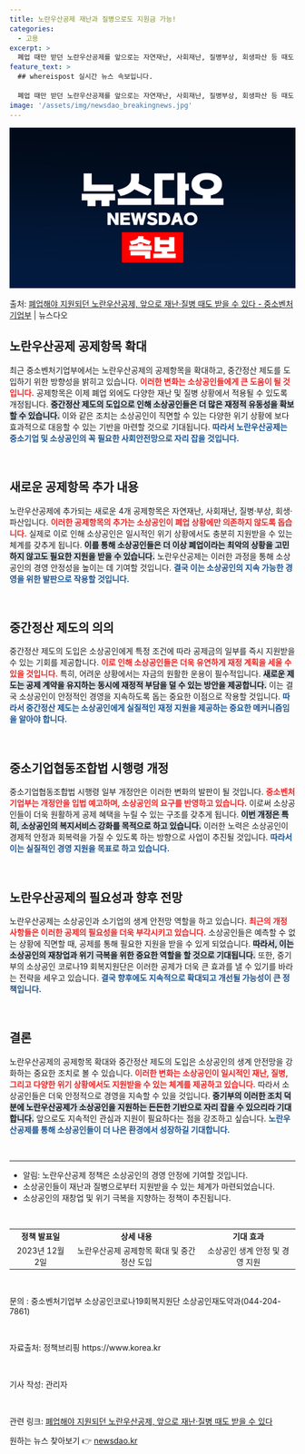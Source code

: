 ```yaml
---
title: 노란우산공제 재난과 질병으로도 지원금 가능!
categories:
  - 고용
excerpt: >
  폐업 때만 받던 노란우산공제를 앞으로는 자연재난, 사회재난, 질병부상, 회생파산 등 때도 받을 수 있게 된다…
feature_text: >
  ## whereispost 실시간 뉴스 속보입니다.

  폐업 때만 받던 노란우산공제를 앞으로는 자연재난, 사회재난, 질병부상, 회생파산 등 때도 받을 수 있게 된다…
image: '/assets/img/newsdao_breakingnews.jpg'
---
```


![뉴스다오 속보](/assets/img/newsdao_breakingnews.jpg)

<p>출처: <a href="https://newsdao.kr/2262" rel="dofollow">폐업해야 지원되던 노란우산공제, 앞으로 재난·질병 때도 받을 수 있다 - 중소벤처기업부</a> | 뉴스다오</p>

<h2 data-ke-size="size26">노란우산공제 공제항목 확대</h2>

<p data-ke-size="size16">최근 중소벤처기업부에서는 노란우산공제의 공제항목을 확대하고, 중간정산 제도를 도입하기 위한 방향성을 밝히고 있습니다. <b><span style="color: #ee2323;">이러한 변화는 소상공인들에게 큰 도움이 될 것입니다.</span></b> 공제항목은 이제 폐업 외에도 다양한 재난 및 질병 상황에서 적용될 수 있도록 개정됩니다. <b><span style="background-color: #21538527;">중간정산 제도의 도입으로 인해 소상공인들은 더 많은 재정적 유동성을 확보할 수 있습니다.</span></b> 이와 같은 조치는 소상공인이 직면할 수 있는 다양한 위기 상황에 보다 효과적으로 대응할 수 있는 기반을 마련할 것으로 기대됩니다. <b><span style="color: #1a5490;">따라서 노란우산공제는 중소기업 및 소상공인의 꼭 필요한 사회안전망으로 자리 잡을 것입니다.</span></b></p>

<p data-ke-size="size16">&nbsp;</p>

<h2 data-ke-size="size26">새로운 공제항목 추가 내용</h2>

<p data-ke-size="size16"> 노란우산공제에 추가되는 새로운 4개 공제항목은 자연재난, 사회재난, 질병·부상, 회생·파산입니다. <b><span style="color: #ee2323;">이러한 공제항목의 추가는 소상공인이 폐업 상황에만 의존하지 않도록 돕습니다.</span></b> 실제로 이로 인해 소상공인은 일시적인 위기 상황에서도 충분히 지원받을 수 있는 체계를 갖추게 됩니다. <b><span style="background-color: #21538527;">이를 통해 소상공인들은 더 이상 폐업이라는 최악의 상황을 고민하지 않고도 필요한 지원을 받을 수 있습니다.</span></b> 노란우산공제는 이러한 과정을 통해 소상공인의 경영 안정성을 높이는 데 기여할 것입니다. <b><span style="color: #1a5490;">결국 이는 소상공인의 지속 가능한 경영을 위한 발판으로 작용할 것입니다.</span></b></p>

<p data-ke-size="size16">&nbsp;</p>

<h2 data-ke-size="size26">중간정산 제도의 의의</h2>

<p data-ke-size="size16">중간정산 제도의 도입은 소상공인에게 특정 조건에 따라 공제금의 일부를 즉시 지원받을 수 있는 기회를 제공합니다. <b><span style="color: #ee2323;">이로 인해 소상공인들은 더욱 유연하게 재정 계획을 세울 수 있을 것입니다.</span></b> 특히, 어려운 상황에서는 자금의 원활한 운용이 필수적입니다. <b><span style="background-color: #21538527;">새로운 제도는 공제 계약을 유지하는 동시에 재정적 부담을 덜 수 있는 방안을 제공합니다.</span></b> 이는 결국 소상공인이 안정적인 경영을 지속하도록 돕는 중요한 이점으로 작용할 것입니다. <b><span style="color: #1a5490;">따라서 중간정산 제도는 소상공인에게 실질적인 재정 지원을 제공하는 중요한 메커니즘임을 알아야 합니다.</span></b></p>

<p data-ke-size="size16">&nbsp;</p>

<h2 data-ke-size="size26">중소기업협동조합법 시행령 개정</h2>

<p data-ke-size="size16">중소기업협동조합법 시행령 일부 개정안은 이러한 변화의 발판이 될 것입니다. <b><span style="color: #ee2323;">중소벤처기업부는 개정안을 입법 예고하며, 소상공인의 요구를 반영하고 있습니다.</span></b> 이로써 소상공인들이 더욱 원활하게 공제 혜택을 누릴 수 있는 구조를 갖추게 됩니다. <b><span style="background-color: #21538527;">이번 개정은 특히, 소상공인의 복지서비스 강화를 목적으로 하고 있습니다.</span></b> 이러한 노력은 소상공인이 경제적 안정과 회복력을 가질 수 있도록 하는 방향으로 사업이 추진될 것입니다. <b><span style="color: #1a5490;">따라서 이는 실질적인 경영 지원을 목표로 하고 있습니다.</span></b></p>

<p data-ke-size="size16">&nbsp;</p>

<h2 data-ke-size="size26">노란우산공제의 필요성과 향후 전망</h2>

<p data-ke-size="size16">노란우산공제는 소상공인과 소기업의 생계 안전망 역할을 하고 있습니다. <b><span style="color: #ee2323;">최근의 개정 사항들은 이러한 공제의 필요성을 더욱 부각시키고 있습니다.</span></b> 소상공인들은 예측할 수 없는 상황에 직면할 때, 공제를 통해 필요한 지원을 받을 수 있게 되었습니다. <b><span style="background-color: #21538527;">따라서, 이는 소상공인의 재창업과 위기 극복을 위한 중요한 역할을 할 것으로 기대됩니다.</span></b> 또한, 중기부의 소상공인 코로나19 회복지원단은 이러한 공제가 더욱 큰 효과를 낼 수 있기를 바라는 전략을 세우고 있습니다. <b><span style="color: #1a5490;">결국 향후에도 지속적으로 확대되고 개선될 가능성이 큰 정책입니다.</span></b></p>

<p data-ke-size="size16">&nbsp;</p>

<h2 data-ke-size="size26">결론</h2>

<p data-ke-size="size16">노란우산공제의 공제항목 확대와 중간정산 제도의 도입은 소상공인의 생계 안전망을 강화하는 중요한 조치로 볼 수 있습니다. <b><span style="color: #ee2323;">이러한 변화는 소상공인이 일시적인 재난, 질병, 그리고 다양한 위기 상황에서도 지원받을 수 있는 체계를 제공하고 있습니다.</span></b> 따라서 소상공인들은 더욱 안정적으로 경영을 지속할 수 있을 것입니다. <b><span style="background-color: #21538527;">중기부의 이러한 조치 덕분에 노란우산공제가 소상공인을 지원하는 든든한 기반으로 자리 잡을 수 있으리라 기대합니다.</span></b> 앞으로도 지속적인 관심과 지원이 필요하다는 점을 강조하고 싶습니다. <b><span style="color: #1a5490;">노란우산공제를 통해 소상공인들이 더 나은 환경에서 성장하길 기대합니다.</span></b></p>

<p data-ke-size="size16">&nbsp;</p>

<hr>

<ul>
    <li>알림: 노란우산공제 정책은 소상공인의 경영 안정에 기여할 것입니다.</li>
    <li>소상공인들이 재난과 질병으로부터 지원받을 수 있는 체계가 마련되었습니다.</li>
    <li>소상공인의 재창업 및 위기 극복을 지향하는 정책이 추진됩니다.</li>
</ul>

<p data-ke-size="size16">&nbsp;</p>

<table style="width: 100%;">
    <tr>
        <td style="text-align: center; height: 17px;"><b>정책 발표일</b></td>
        <td style="text-align: center; height: 17px;"><b>상세 내용</b></td>
        <td style="text-align: center; height: 17px;"><b>기대 효과</b></td>
    </tr>
    <tr>
        <td style="text-align: center;">2023년 12월 2일</td>
        <td style="text-align: center;">노란우산공제 공제항목 확대 및 중간정산 도입</td>
        <td style="text-align: center;">소상공인 생계 안정 및 경영 지원</td>
    </tr>
</table>

<p data-ke-size="size16">&nbsp;</p>

<p data-ke-size="size16">문의 : 중소벤처기업부 소상공인코로나19회복지원단 소상공인재도약과(044-204-7861)</p>

<p data-ke-size="size16">&nbsp;</p>

<p data-ke-size="size16">자료출처: 정책브리핑 https://www.korea.kr</p>

<p data-ke-size="size16">&nbsp;</p>

<p data-ke-size="size16">기사 작성: 관리자</p>

<p data-ke-size="size16">&nbsp;</p>

<p data-ke-size="size16">관련 링크: <a href="https://newsdao.kr/2262">폐업해야 지원되던 노란우산공제, 앞으로 재난·질병 때도 받을 수 있다</a></p> 

원하는 뉴스 찾아보기 👉 <a href="https://newsdao.kr" rel="dofollow">newsdao.kr</a>


